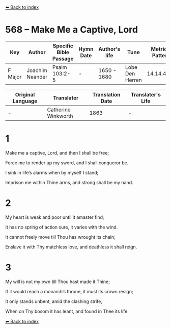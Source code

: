[⬅️ Back to index](../README.md)

# 568 – Make Me a Captive, Lord

Key | Author   | Specific Bible Passage     |Hymn Date |Author's life |Tune |Metrical Pattern   |Composer/Source                                                                                        
-- | --------- | ---------------------------|----------|--------------|-----|-------------------|-------------   
F Major  | Joachim Neander      | Psalm 103:2-5 | -  | 1650 - 1680 | Lobe Den Herren | 14.14.4.7.8 | Chorale Book for England, 1863 

Original Language | Translater | Translation Date   | Translater's Life     
----------------- | --------- | --------------------|-------------   
\-  | Catherine Winkworth      | 1863 | -  | 1827 - 1878 



# 1

Make me a captive, Lord, and then I shall be free;

Force me to render up my sword, and I shall conqueror be.

I sink in life’s alarms when by myself I stand;

Imprison me within Thine arms, and strong shall be my hand.



# 2

My heart is weak and poor until it amaster find;

It has no spring of action sure, it varies with the wind.

It cannot freely move till Thou has wrought its chain;

Enslave it with Thy matchless love, and deathless it shall reign.



# 3

My will is not my own till Thou hast made it Thine;

If it would reach a monarch’s throne, it must its crown resign;

It only stands unbent, amid the clashing strife,

When on Thy bosom it has leant, and found in Thee its life.

[⬅️ Back to index](../README.md)
